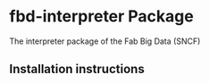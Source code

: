 # fbd-interpreter Package
The interpreter package of the Fab Big Data (SNCF)

## Installation instructions



